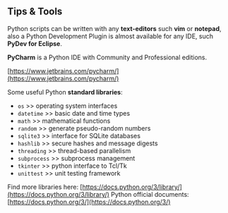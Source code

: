 ## Tips & Tools
Python scripts can be written with any __text-editors__ such __vim__ or
__notepad__, also a Python Development Plugin is almost available for
any IDE, such __PyDev for Eclipse__.

__PyCharm__ is a Python IDE with Community and Professional editions.

[https://www.jetbrains.com/pycharm/](https://www.jetbrains.com/pycharm/)

Some useful Python __standard libraries__:
- `os` >> operating system interfaces
- `datetime` >> basic date and time types
- `math` >> mathematical functions
- `random` >> generate pseudo-random numbers
- `sqlite3` >> interface for SQLite databases
- `hashlib` >> secure hashes and message digests
- `threading` >> thread-based parallelism
- `subprocess` >> subprocess management
- `tkinter` >> python interface to Tcl/Tk
- `unittest` >> unit testing framework

Find more libraries here: [https://docs.python.org/3/library/](https://docs.python.org/3/library/)
Python official documents: [https://docs.python.org/3/](https://docs.python.org/3/)
